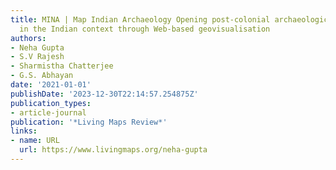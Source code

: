 ```yaml
---
title: MINA | Map Indian Archaeology Opening post-colonial archaeological research
  in the Indian context through Web-based geovisualisation
authors:
- Neha Gupta
- S.V Rajesh
- Sharmistha Chatterjee
- G.S. Abhayan
date: '2021-01-01'
publishDate: '2023-12-30T22:14:57.254875Z'
publication_types:
- article-journal
publication: '*Living Maps Review*'
links:
- name: URL
  url: https://www.livingmaps.org/neha-gupta
---
```

